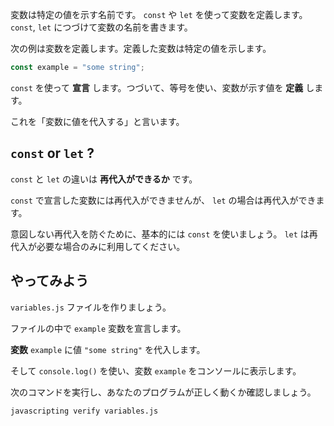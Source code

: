 変数は特定の値を示す名前です。
`const` や `let` を使って変数を定義します。 `const`, `let` につづけて変数の名前を書きます。

次の例は変数を定義します。定義した変数は特定の値を示します。

```js
const example = "some string";
```

`const` を使って **宣言** します。つづいて、等号を使い、変数が示す値を **定義** します。

これを「変数に値を代入する」と言います。

## `const` or `let` ?

`const` と `let` の違いは **再代入ができるか** です。

`const` で宣言した変数には再代入ができませんが、 `let` の場合は再代入ができます。

意図しない再代入を防ぐために、基本的には `const` を使いましょう。
`let` は再代入が必要な場合のみに利用してください。

## やってみよう

`variables.js` ファイルを作りましょう。

ファイルの中で `example` 変数を宣言します。

**変数** `example` に値 `"some string"` を代入します。

そして `console.log()` を使い、変数 `example` をコンソールに表示します。

次のコマンドを実行し、あなたのプログラムが正しく動くか確認しましょう。

`javascripting verify variables.js`
